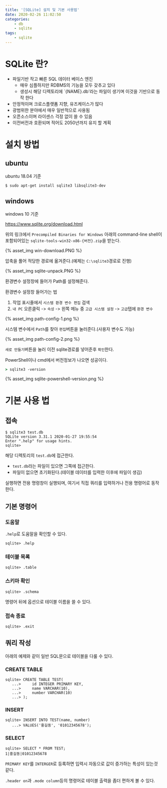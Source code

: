 ```yaml
---
title: '[SQLite] 설치 및 기본 사용법'
date: 2020-02-26 11:02:50
categories:
    - db
    - sqlite
tags:
    - sqlite
---
```


# SQLite 란?

- 파일기반 작고 빠른 SQL 데이터 베이스 엔진
    - 매우 심플하지만 RDBMS의 기능을 모두 갖추고 있다
    - 생성시 해당 디렉토리에 `{NAME}.db'라는 파일이 생기며 이것을 기반으로 동작 한다
- 안정적이며 크로스플랫폼 지향, 유즈케이스가 많다
- 광범위한 분야에서 매우 일반적으로 사용됨
- 오픈소스이며 라이센스 걱정 없이 쓸 수 있음
- 이전버전과 호환되며 적어도 2050년까지 유지 할 계획

# 설치 방법

## ubuntu

ubuntu 18.04 기준

```bash
$ sudo apt-get install sqlite3 libsqlite3-dev
```

## windows
windows 10 기준

https://www.sqlite.org/download.html

위의 링크에서 `Precompiled Binaries for Windows` 아래의 command-line shell이 포함되어있는 `sqlite-tools-win32-x86-{버전}.zip`을 받는다. 

{% asset_img win-download.PNG %}

압축을 풀어 적당한 경로에 옮겨준다.(예제는 `C:\sqlite3`경로로 진행)

{% asset_img sqlite-unpack.PNG %}

환경변수 설정창에 들어가 Path를 설정해준다.

환경변수 설정창 들어가는 법
1. 작업 표시줄에서 `시스템 환경 변수 편집` 검색
2.  `내 PC` 오른클릭 -> `속성` -> 왼쪽 메뉴 중 `고급 시스템 설정` ->  `고급`탭에 `환경 변수`

{% asset_img path-config-1.png %}

시스템 변수에서 `Path`를 찾아 `편집`버튼을 눌러준다.(사용자 변수도 가능)

{% asset_img path-config-2.png %}

`새로 만들기`버튼을 눌러 이전 sqlite경로를 넣어준후 `확인`한다.

PowerShell이나 cmd에서 버전정보가 나오면 성공이다.

```cmd
> sqlite3 -version
```

{% asset_img sqlite-powershell-version.png %}

# 기본 사용 법

## 접속

```
$ sqlite3 test.db
SQLite version 3.31.1 2020-01-27 19:55:54
Enter ".help" for usage hints.
sqlite>
```
해당 디렉토리의 `test.db`에 접근한다.

- `test.db`라는 파일이 있으면 그쪽에 접근한다.
- 파일이 없으면 초기화된다.(테이블 데이터를 입력한 이후에 파일이 생김)

실행하면 전용 명령창이 실행되며, 여기서 직접 쿼리를 입력하거나 전용 명령어로 동작한다.

## 기본 명령어

### 도움말
`.help`로 도움말을 확인할 수 있다.
```
sqlite> .help
```

### 테이블 목록

```
sqlite> .table
```

### 스키마 확인

```
sqlite> .schema
```
명령어 뒤에 옵션으로 테이블 이름을 쓸 수 있다.

### 접속 종료

```
sqlite> .exit
```

## 쿼리 작성

아래의 예제와 같이 일반 SQL문으로 테이블을 다룰 수 있다.

### CREATE TABLE
```
sqlite> CREATE TABLE TEST(
   ...>     id INTEGER PRIMARY KEY,
   ...>     name VARCHAR(10),
   ...>     number VARCHAR(10)
   ...> );
```

### INSERT

```
sqlite> INSERT INTO TEST(name, number)
   ...> VALUES('홍길동', '01012345678');
```

### SELECT

```
sqlite> SELECT * FROM TEST;
1|홍길동|01012345678
```
`PRIMARY KEY`를 `INTERGER`로 등록하면 입력시 자동으로 값이 증가하는 특성이 있는것 같다.

`.header on`과 `.mode column`등의 명령어로 테이블 출력을 좀더 편하게 볼 수 있다.